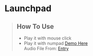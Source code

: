 # Launchpad
> ## How To Use
> * Play it with mouse click <br>
> * Play it with numpad
> [Demo Here](https://tuple0110.github.io/launchpad) <br>
> Audio File From: [Entry](https://playentry.org)
